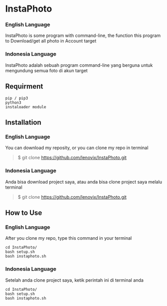 # InstaPhoto
### English Language
InstaPhoto is some program with command-line, the function this program to Download/get all photo in Account target
### Indonesia Language
InstaPhoto adalah sebuah program command-line yang berguna untuk mengundung semua foto di akun target

## Requirment
```
pip / pip3
python3
instaloader module
```

## Installation
### English Language
You can download my reposity, or you can clone my repo in terminal
> $ git clone https://github.com/lenovix/InstaPhoto.git

### Indonesia Language
Anda bisa download project saya, atau anda bisa clone project saya melalu terminal
> $ git clone https://github.com/lenovix/InstaPhoto.git

## How to Use
### English Language
After you clone my repo, type this command in your terminal
```
cd InstaPhoto/
bash setup.sh
bash instaphoto.sh
```

### Indonesia Language
Setelah anda clone project saya, ketik perintah ini di terminal anda
```
cd InstaPhoto/
bash setup.sh
bash instaphoto.sh
```
